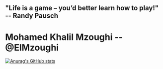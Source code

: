 ## "Life is a game – you’d better learn how to play!" -- Randy Pausch

# Mohamed Khalil Mzoughi -- @ElMzoughi

[![Anurag's GitHub stats](https://github-readme-stats.vercel.app/api?username=MzoughiKhalil)](https://github.com/anuraghazra/github-readme-stats)
